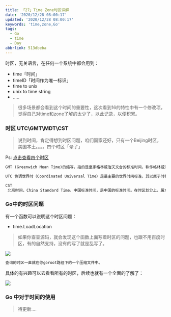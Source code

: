 ```yaml
---
title: 「27」Time Zone时区详解
date: '2020/12/28 08:00:17'
updated: '2020/12/28 08:00:17'
keywords: 'time,zone,Go'
tags:
  - Go
  - time
  - Day
abbrlink: 513dbeba
---
```



时区，无关语言，在任何一个系统中都会用到：
* time「时间」
* timeID「时间作为唯一标识」
* time to unix
* unix to time string
* .....

>很多场景都会看到这个时间的重要性，这次看到16的特性中有一个修改项，觉得自己对time和zone了解的太少了，以此记录，以便积累。

<!--more-->

### 时区 UTC\GMT\MDT\CST

>说到时间，肯定得想到时区问题，咱们国家还好，只有一个Beijing时区，美国本土。。。。四个时区「晕了」

Ps: [点击查看四个时区](https://zh.wikipedia.org/wiki/%E7%BE%8E%E5%9C%8B%E6%99%82%E5%8D%80)




```markdown
GMT (Greenwich Mean Time)的缩写，指的是皇家格林威治天文台的标准时间，称作格林威治时间，因为本初子午线通过此地区，因此也称为世界标准时间。然而地球的自转不是完全规律的，而且正逐渐减慢，因此自1924年开始，格林威治时间(GMT)已经不再被视为标准时间，取而代之的是"世界协调时间" (UTC: Coordinated Universal Time)

UTC 协调世界时（Coordinated Universal Time）是最主要的世界时间标准，其以原子时秒长为基础，在时刻上尽量接近于格林尼治标准时间。UTC 是一个标准，而不是一个时区

CST
 北京时间，China Standard Time，中国标准时间，是中国的标准时间。在时区划分上，属东八区，比协调世界时早8小时，记为UTC+8
```


### Go中的时区问题

有一个函数可以说明这个时区问题：

* time.LoadLocation

>如果你查查源码，就会发现这个函数上面写着时区的问题，也跟不用百度时区，有的自然支持，没有的写了就是乱写了。

![](https://crab-1251738482.cos.ap-guangzhou.myqcloud.com/clipboard_20201228_112003.png)

```go
查询的时区一直就在你goroot路径下的一个压缩文件中。
```

具体的有兴趣可以去看看所有的时区，后续也就有一个全面的了解了：

![](https://crab-1251738482.cos.ap-guangzhou.myqcloud.com/clipboard_20201228_112408.png)



### Go 中对于时间的使用

>待更新....